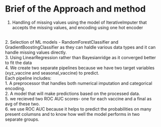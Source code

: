 # Brief of the Approach and method
  1. Handling of missing values using the model of IterativeImputer that accepts the missing values, and encoding using one hot encoder
  <br>
  2. Selection of ML models - RandomForestClassifier and GradientBoostingClassifier as they can haldle various data types and it can handle missing values directly.
  <br>
  3. Using LinearRegression rather than Bayesianridge as it converged better to fit the data
  <br>
  4. We create two separate pipelines because we have two target variables (xyz_vaccine and seasonal_vaccine) to predict.
   <br>
  Each pipeline includes:
  <br>
       1. A preprocessor that handles both numerical imputation and categorical encoding.
     <br>
       2. A model that will make predictions based on the processed data.
<br>
 5. we recieved two ROC AUC scores- one for each vaccine and a final as avg of these two.
    <br>
 6. we use ROC AUC because it helps to predict the probabilities on many present columsns and to know how well the model performs in two separate groups.

